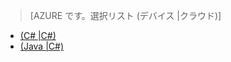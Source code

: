 > [AZURE です。選択リスト (デバイス |クラウド)]
- [(C# |C#)](../articles/iot-hub-csharp-csharp-c2d.md)
- [(Java |C#)](../articles/iot-hub-java-csharp-c2d.md)
